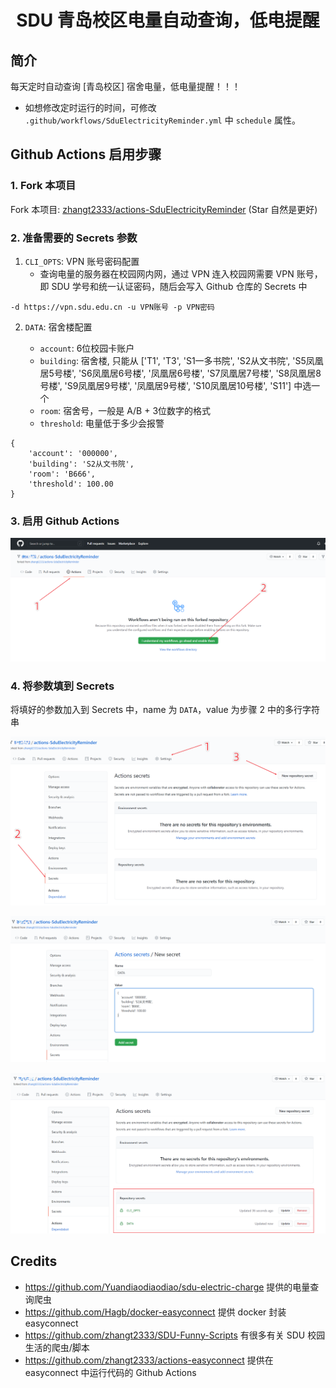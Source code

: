 <div align="center">
<h1 align="center">SDU 青岛校区电量自动查询，低电提醒</h1>
</div>


## 简介

每天定时自动查询 [青岛校区] 宿舍电量，低电量提醒！！！
* 如想修改定时运行的时间，可修改 `.github/workflows/SduElectricityReminder.yml` 中 `schedule` 属性。


## Github Actions 启用步骤

### 1. Fork 本项目

Fork 本项目: [zhangt2333/actions-SduElectricityReminder](https://github.com/zhangt2333/actions-SduElectricityReminder) (Star 自然是更好)

### 2. 准备需要的 Secrets 参数

1. `CLI_OPTS`: VPN 账号密码配置
    * 查询电量的服务器在校园网内网，通过 VPN 连入校园网需要 VPN 账号，即 SDU 学号和统一认证密码，随后会写入 Github 仓库的 Secrets 中

```
-d https://vpn.sdu.edu.cn -u VPN账号 -p VPN密码
```

2. `DATA`: 宿舍楼配置

    * `account`: 6位校园卡账户
    * `building`: 宿舍楼, 只能从 ['T1', 'T3', 'S1一多书院', 'S2从文书院', 'S5凤凰居5号楼', 'S6凤凰居6号楼', '凤凰居6号楼', 'S7凤凰居7号楼', 'S8凤凰居8号楼', 'S9凤凰居9号楼', '凤凰居9号楼', 'S10凤凰居10号楼', 'S11'] 中选一个
    * `room`: 宿舍号，一般是 A/B + 3位数字的格式
    * `threshold`: 电量低于多少会报警
```
{
    'account': '000000',
    'building': 'S2从文书院',
    'room': 'B666',
    'threshold': 100.00
}
```

### 3. 启用 Github Actions

![](README/img1.png)

### 4. 将参数填到 Secrets

将填好的参数加入到 Secrets 中，name 为 `DATA`，value 为步骤 2 中的多行字符串

![](README/img2.png)

![](README/img3.png)

![](README/img4.png)

## Credits

* https://github.com/Yuandiaodiaodiao/sdu-electric-charge 提供的电量查询爬虫
* https://github.com/Hagb/docker-easyconnect 提供 docker 封装 easyconnect
* https://github.com/zhangt2333/SDU-Funny-Scripts 有很多有关 SDU 校园生活的爬虫/脚本
* https://github.com/zhangt2333/actions-easyconnect 提供在 easyconnect 中运行代码的 Github Actions
